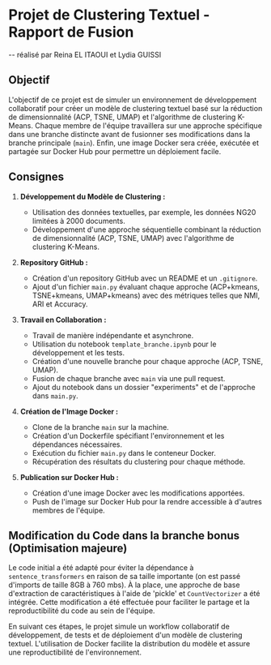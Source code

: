 # Projet de Clustering Textuel - Rapport de Fusion

-- réalisé par Reina EL ITAOUI et Lydia GUISSI

## Objectif

L'objectif de ce projet est de simuler un environnement de développement collaboratif pour créer un modèle de clustering textuel basé sur la réduction de dimensionnalité (ACP, TSNE, UMAP) et l'algorithme de clustering K-Means. Chaque membre de l'équipe travaillera sur une approche spécifique dans une branche distincte avant de fusionner ses modifications dans la branche principale (`main`). Enfin, une image Docker sera créée, exécutée et partagée sur Docker Hub pour permettre un déploiement facile.

## Consignes

1. **Développement du Modèle de Clustering :**
   - Utilisation des données textuelles, par exemple, les données NG20 limitées à 2000 documents.
   - Développement d'une approche séquentielle combinant la réduction de dimensionnalité (ACP, TSNE, UMAP) avec l'algorithme de clustering K-Means.

2. **Repository GitHub :**
   - Création d'un repository GitHub avec un README et un `.gitignore`.
   - Ajout d'un fichier `main.py` évaluant chaque approche (ACP+kmeans, TSNE+kmeans, UMAP+kmeans) avec des métriques telles que NMI, ARI et Accuracy.

3. **Travail en Collaboration :**
   - Travail de manière indépendante et asynchrone.
   - Utilisation du notebook `template_branche.ipynb` pour le développement et les tests.
   - Création d'une nouvelle branche pour chaque approche (ACP, TSNE, UMAP).
   - Fusion de chaque branche avec `main` via une pull request.
   - Ajout du notebook dans un dossier "experiments" et de l'approche dans `main.py`.

4. **Création de l'Image Docker :**
   - Clone de la branche `main` sur la machine.
   - Création d'un Dockerfile spécifiant l'environnement et les dépendances nécessaires.
   - Exécution du fichier `main.py` dans le conteneur Docker.
   - Récupération des résultats du clustering pour chaque méthode.

5. **Publication sur Docker Hub :**
   - Création d'une image Docker avec les modifications apportées.
   - Push de l'image sur Docker Hub pour la rendre accessible à d'autres membres de l'équipe.

## Modification du Code dans la branche bonus (Optimisation majeure)

Le code initial a été adapté pour éviter la dépendance à `sentence_transformers` en raison de sa taille importante (on est passé d'imports de taille 8GB à 760 mbs). À la place, une approche de base d'extraction de caractéristiques à l'aide de 'pickle' et `CountVectorizer` a été intégrée. Cette modification a été effectuée pour faciliter le partage et la reproductibilité du code au sein de l'équipe.

En suivant ces étapes, le projet simule un workflow collaboratif de développement, de tests et de déploiement d'un modèle de clustering textuel. L'utilisation de Docker facilite la distribution du modèle et assure une reproductibilité de l'environnement.

